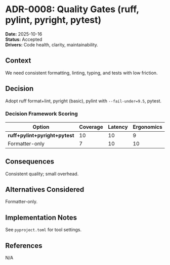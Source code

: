 # ADR-0008: Quality Gates (ruff, pylint, pyright, pytest)

**Date:** 2025-10-16  
**Status:** Accepted  
**Drivers:** Code health, clarity, maintainability.

## Context

We need consistent formatting, linting, typing, and tests with low friction.

## Decision

Adopt ruff format+lint, pyright (basic), pylint with `--fail-under=9.5`, pytest.

### Decision Framework Scoring

| Option                       | Coverage | Latency | Ergonomics | Invocability | Maintenance | Extensibility | Weighted |
|------------------------------|----------|---------|------------|--------------|-------------|---------------|----------|
| **ruff+pylint+pyright+pytest** | 10     | 10      | 9          | 9            | 9           | 9             | 9.50     |
| Formatter-only               | 7        | 10      | 10         | 10           | 8           | 8             | 8.70     |

## Consequences

Consistent quality; small overhead.

## Alternatives Considered

Formatter-only.

## Implementation Notes

See `pyproject.toml` for tool settings.

## References

N/A
